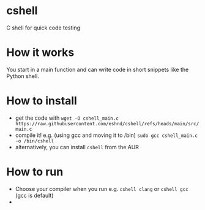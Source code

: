 # cshell
C shell for quick code testing
# How it works
You start in a main function and can write code in short snippets like the Python shell.
# How to install
- get the code with `wget -O cshell_main.c https://raw.githubusercontent.com/eshnd/cshell/refs/heads/main/src/main.c`
- compile it! e.g. (using gcc and moving it to /bin) `sudo gcc cshell_main.c -o /bin/cshell`
- alternatively, you can install `cshell` from the AUR
# How to run
- Choose your compiler when you run e.g. `cshell clang` or `cshell gcc` (gcc is default)
- 

